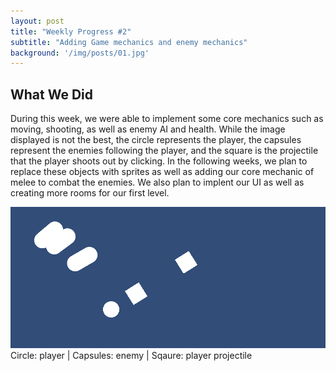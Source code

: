 ```yaml
---
layout: post
title: "Weekly Progress #2"
subtitle: "Adding Game mechanics and enemy mechanics"
background: '/img/posts/01.jpg'
---
```



## What We Did

During this week, we were able to implement some core mechanics such as moving, shooting, as well as enemy AI and health. While the image displayed is not the best, the circle represents the player, the capsules represent the enemies following the player, and the square is the projectile that the player shoots out by clicking. In the following weeks, we plan to replace these objects with sprites as well as adding our core mechanic of melee to combat the enemies. We also plan to implent our UI as well as creating more rooms for our first level. 

![](/img\posts\week-2-progrss\gamess.png)
Circle: player |
Capsules: enemy |
Sqaure: player projectile 
